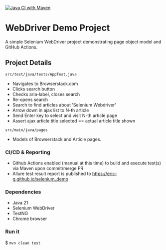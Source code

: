 [![Java CI with Maven](https://github.com/eric-g/selenium_demo/actions/workflows/github-actions.yml/badge.svg)](https://github.com/eric-g/selenium_demo/actions/workflows/github-actions.yml)

# WebDriver Demo Project
A simple Selenium WebDriver project demonstrating page object model and GitHub Actions.

## Project Details

`src/test/java/tests/AppTest.java`

- Navigates to Browserstack.com
- Clicks search button
- Checks aria-label, closes search
- Re-opens search
- Search to find articles about 'Selenium Webdriver'
- Arrow down in ajax list to N-th article
- Send Enter key to select and visit N-th article page
- Assert ajax article title selected  == actual article title shown

`src/main/java/pages`

- Models of Browserstack and Article pages.

### CI/CD & Reporting 
- Github Actions enabled (manual at this time) to build and execute test(s) via Maven upon commit/merge PR.
- Allure test result report is published to https://eric-g.github.io/selenium_demo

### Dependencies

- Java 21
- Selenium WebDriver
- TestNG
- Chrome browser

### Run it

$ ```mvn clean test```


